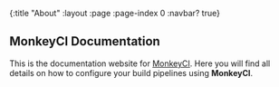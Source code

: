 {:title "About"
 :layout :page
 :page-index 0
 :navbar? true}

## MonkeyCI Documentation

This is the documentation website for [MonkeyCI](https://monkeyci.com).  Here you will
find all details on how to configure your build pipelines using **MonkeyCI**.

